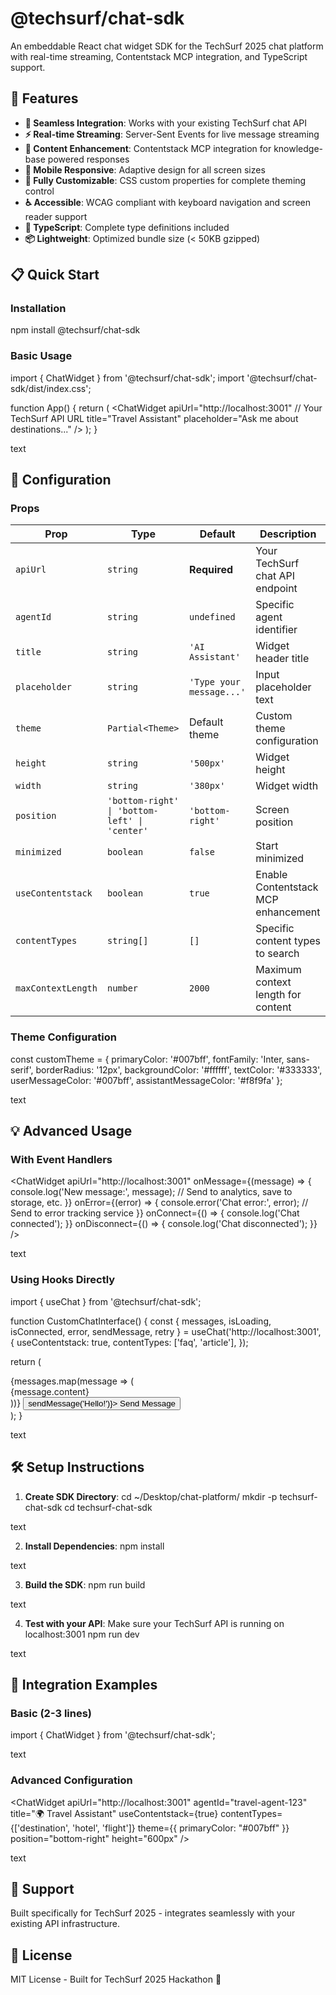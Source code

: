 # @techsurf/chat-sdk

An embeddable React chat widget SDK for the TechSurf 2025 chat platform with real-time streaming, Contentstack MCP integration, and TypeScript support.

## 🚀 Features

- **🔗 Seamless Integration**: Works with your existing TechSurf chat API
- **⚡ Real-time Streaming**: Server-Sent Events for live message streaming
- **🧠 Content Enhancement**: Contentstack MCP integration for knowledge-base powered responses
- **📱 Mobile Responsive**: Adaptive design for all screen sizes
- **🎨 Fully Customizable**: CSS custom properties for complete theming control
- **♿ Accessible**: WCAG compliant with keyboard navigation and screen reader support
- **🔧 TypeScript**: Complete type definitions included
- **📦 Lightweight**: Optimized bundle size (< 50KB gzipped)

## 📋 Quick Start

### Installation

npm install @techsurf/chat-sdk


### Basic Usage

import { ChatWidget } from '@techsurf/chat-sdk';
import '@techsurf/chat-sdk/dist/index.css';

function App() {
return (
<ChatWidget
apiUrl="http://localhost:3001" // Your TechSurf API URL
title="Travel Assistant"
placeholder="Ask me about destinations..."
/>
);
}

text

## 🔧 Configuration

### Props

| Prop | Type | Default | Description |
|------|------|---------|-------------|
| `apiUrl` | `string` | **Required** | Your TechSurf chat API endpoint |
| `agentId` | `string` | `undefined` | Specific agent identifier |
| `title` | `string` | `'AI Assistant'` | Widget header title |
| `placeholder` | `string` | `'Type your message...'` | Input placeholder text |
| `theme` | `Partial<Theme>` | Default theme | Custom theme configuration |
| `height` | `string` | `'500px'` | Widget height |
| `width` | `string` | `'380px'` | Widget width |
| `position` | `'bottom-right' \| 'bottom-left' \| 'center'` | `'bottom-right'` | Screen position |
| `minimized` | `boolean` | `false` | Start minimized |
| `useContentstack` | `boolean` | `true` | Enable Contentstack MCP enhancement |
| `contentTypes` | `string[]` | `[]` | Specific content types to search |
| `maxContextLength` | `number` | `2000` | Maximum context length for content |

### Theme Configuration

const customTheme = {
primaryColor: '#007bff',
fontFamily: 'Inter, sans-serif',
borderRadius: '12px',
backgroundColor: '#ffffff',
textColor: '#333333',
userMessageColor: '#007bff',
assistantMessageColor: '#f8f9fa'
};

<ChatWidget apiUrl="http://localhost:3001" theme={customTheme} />

text

## 💡 Advanced Usage

### With Event Handlers

<ChatWidget
apiUrl="http://localhost:3001"
onMessage={(message) => {
console.log('New message:', message);
// Send to analytics, save to storage, etc.
}}
onError={(error) => {
console.error('Chat error:', error);
// Send to error tracking service
}}
onConnect={() => {
console.log('Chat connected');
}}
onDisconnect={() => {
console.log('Chat disconnected');
}}
/>

text

### Using Hooks Directly

import { useChat } from '@techsurf/chat-sdk';

function CustomChatInterface() {
const {
messages,
isLoading,
isConnected,
error,
sendMessage,
retry
} = useChat('http://localhost:3001', {
useContentstack: true,
contentTypes: ['faq', 'article'],
});

return (
<div>
{messages.map(message => (
<div key={message.id}>{message.content}</div>
))}
<button onClick={() => sendMessage('Hello!')}>
Send Message
</button>
</div>
);
}

text

## 🛠 Setup Instructions

1. **Create SDK Directory**:
cd ~/Desktop/chat-platform/
mkdir -p techsurf-chat-sdk
cd techsurf-chat-sdk

text

2. **Install Dependencies**:
npm install

text

3. **Build the SDK**:
npm run build

text

4. **Test with your API**:
Make sure your TechSurf API is running on localhost:3001
npm run dev

text

## 🎯 Integration Examples

### Basic (2-3 lines)
import { ChatWidget } from '@techsurf/chat-sdk';
<ChatWidget apiUrl="http://localhost:3001" />

text

### Advanced Configuration
<ChatWidget
apiUrl="http://localhost:3001"
agentId="travel-agent-123"
title="🌍 Travel Assistant"
useContentstack={true}
contentTypes={['destination', 'hotel', 'flight']}
theme={{ primaryColor: "#007bff" }}
position="bottom-right"
height="600px"
/>

text

## 🤝 Support

Built specifically for TechSurf 2025 - integrates seamlessly with your existing API infrastructure.

## 📄 License

MIT License - Built for TechSurf 2025 Hackathon 🚀